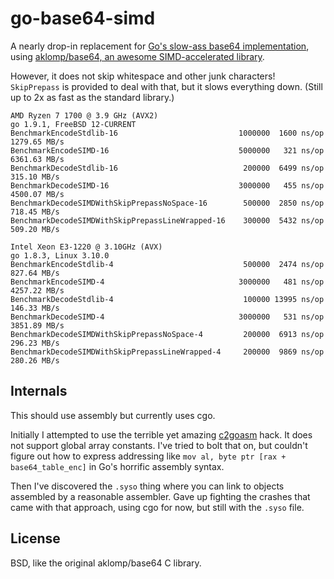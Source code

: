 # go-base64-simd

A nearly drop-in replacement for [Go's slow-ass base64 implementation](https://github.com/golang/go/issues/19636), using [aklomp/base64, an awesome SIMD-accelerated library](https://github.com/aklomp/base64).

However, it does not skip whitespace and other junk characters!
`SkipPrepass` is provided to deal with that, but it slows everything down.
(Still up to 2x as fast as the standard library.)

```
AMD Ryzen 7 1700 @ 3.9 GHz (AVX2)
go 1.9.1, FreeBSD 12-CURRENT
BenchmarkEncodeStdlib-16                           1000000  1600 ns/op  1279.65 MB/s
BenchmarkEncodeSIMD-16                             5000000   321 ns/op  6361.63 MB/s
BenchmarkDecodeStdlib-16                            200000  6499 ns/op   315.10 MB/s
BenchmarkDecodeSIMD-16                             3000000   455 ns/op  4500.07 MB/s
BenchmarkDecodeSIMDWithSkipPrepassNoSpace-16        500000  2850 ns/op   718.45 MB/s
BenchmarkDecodeSIMDWithSkipPrepassLineWrapped-16    300000  5432 ns/op   509.20 MB/s
```

```
Intel Xeon E3-1220 @ 3.10GHz (AVX)
go 1.8.3, Linux 3.10.0
BenchmarkEncodeStdlib-4                             500000  2474 ns/op   827.64 MB/s
BenchmarkEncodeSIMD-4                              3000000   481 ns/op  4257.22 MB/s
BenchmarkDecodeStdlib-4                             100000 13995 ns/op   146.33 MB/s
BenchmarkDecodeSIMD-4                              3000000   531 ns/op  3851.89 MB/s
BenchmarkDecodeSIMDWithSkipPrepassNoSpace-4         200000  6913 ns/op   296.23 MB/s
BenchmarkDecodeSIMDWithSkipPrepassLineWrapped-4     200000  9869 ns/op   280.26 MB/s
```

## Internals

This should use assembly but currently uses cgo.

Initially I attempted to use the terrible yet amazing [c2goasm](https://github.com/minio/c2goasm) hack.
It does not support global array constants.
I've tried to bolt that on, but couldn't figure out how to express addressing like `mov al, byte ptr [rax + base64_table_enc]` in Go's horrific assembly syntax.

Then I've discovered the `.syso` thing where you can link to objects assembled by a reasonable assembler.
Gave up fighting the crashes that came with that approach, using cgo for now, but still with the `.syso` file.

## License

BSD, like the original aklomp/base64 C library.

